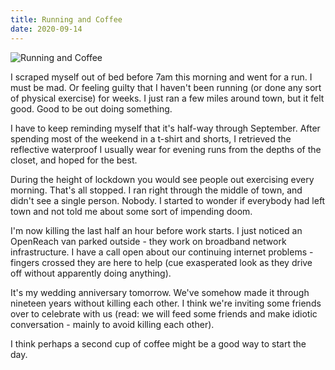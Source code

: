 ```yaml
---
title: Running and Coffee
date: 2020-09-14
---
```


![Running and Coffee](https://source.unsplash.com/-m88z7ily-w/1600x900)

I scraped myself out of bed before 7am this morning and went for a run. I must be mad. Or feeling guilty that I haven't been running (or done any sort of physical exercise) for weeks. I just ran a few miles around town, but it felt good. Good to be out doing something.

I have to keep reminding myself that it's half-way through September. After spending most of the weekend in a t-shirt and shorts, I retrieved the reflective waterproof I usually wear for evening runs from the depths of the closet, and hoped for the best.

During the height of lockdown you would see people out exercising every morning. That's all stopped. I ran right through the middle of town, and didn't see a single person. Nobody. I started to wonder if everybody had left town and not told me about some sort of impending doom.

I'm now killing the last half an hour before work starts. I just noticed an OpenReach van parked outside - they work on broadband network infrastructure. I have a call open about our continuing internet problems - fingers crossed they are here to help (cue exasperated look as they drive off without apparently doing anything).

It's my wedding anniversary tomorrow. We've somehow made it through nineteen years without killing each other. I think we're inviting some friends over to celebrate with us (read: we will feed some friends and make idiotic conversation - mainly to avoid killing each other).

I think perhaps a second cup of coffee might be a good way to start the day.